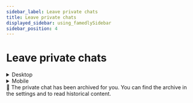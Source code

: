 ```yaml
---
sidebar_label: Leave private chats
title: Leave private chats
displayed_sidebar: using_famedlySidebar
sidebar_position: 4
---
```


# Leave private chats


<details>
<summary>Desktop</summary>

1. Click ℹ in the top right corner of a private chat’s screen to open the group details.
2. Click on **Leave Group**.
3. Click **Exit**.

</details>


<details>
<summary>Mobile</summary>

1. Tap the header of a private chat to open the privat chat details.
2. Tap **Exit Chat** at the bottom of the page.
3. Select **Yes**

</details>

<aside>
🚧 The private chat has been archived for you. You can find the archive in the settings and to read historical content.

</aside>
